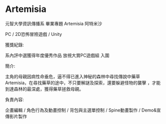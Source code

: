 # Artemisia
元智大學資訊傳播系 畢業專題 Artemisia 阿特米沙

PC / 2D恐怖冒險遊戲 / Unity

獲獎紀錄:

系內評中選獲得年度優秀作品
放視大賞PC遊戲組 入圍

簡介: 

主角的母親因病性命垂危，逼不得已進入神秘的森林中尋找傳說中藥草Artemisia，在尋找藥草的途中，不只要解謎及探索，還要躲避怪物的襲擊 ，才能到達森林的最深處，獲得藥草拯救母親。

負責內容:

企畫編輯 / 角色行為及動畫控制 / 背包與主選單控制 / Spine動畫製作 / Demo&宣傳影片製作
